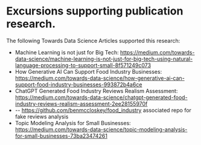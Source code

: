 # Excursions supporting publication research.

The following Towards Data Science Articles supported this research:
- Machine Learning is not just for Big Tech: https://medium.com/towards-data-science/machine-learning-is-not-just-for-big-tech-using-natural-language-processing-to-support-small-8f571249c073
- How Generative AI Can Support Food Industry Businesses: https://medium.com/towards-data-science/how-generative-ai-can-support-food-industry-businesses-993872b4a6ce
- ChatGPT Generated Food Industry Reviews Realism Assessment: https://medium.com/towards-data-science/chatgpt-generated-food-industry-reviews-realism-assessment-2ee28155970f
- -- https://github.com/benmccloskey/food_industry associated repo for fake reviews analysis
- Topic Modeling Analysis for Small Businesses: https://medium.com/towards-data-science/topic-modeling-analysis-for-small-businesses-73ba23474261
